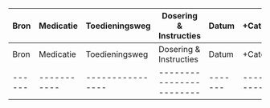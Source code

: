 | Bron | Medicatie | Toedieningsweg | Dosering & Instructies | Datum | +Categorie | +Type |
|------|-----------|----------------|------------------------|-------|------------|-------|
| Bron | Medicatie | Toedieningsweg | Dosering & Instructies | Datum | +Categorie | +Type |
|------|-----------|----------------|------------------------|-------|------------|-------|